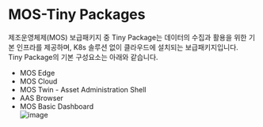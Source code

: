 # MOS-Tiny Packages  
제조운영체제(MOS) 보급패키지 중 Tiny Package는 데이터의 수집과 활용을 위한 기본 인프라를 제공하며, K8s 솔루션 없이 클라우드에 설치되는 보급패키지입니다.  
Tiny Package의 기본 구성요소는 아래와 같습니다.  
- MOS Edge  
- MOS Cloud  
- MOS Twin - Asset Administration Shell  
- AAS Browser  
- MOS Basic Dashboard  
![image](https://github.com/auto-mos/MOS-Packages/assets/114371609/e9ed2d81-83a3-4e89-835d-53a027e43662)
